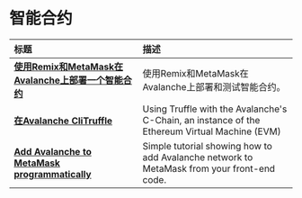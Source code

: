 # 智能合约

| 标题 | 描述 |
| :--- | :--- |
| [**使用Remix和MetaMask在Avalanche上部署一个智能合约**](deploy-a-smart-contract-on-avalanche-using-remix-and-metamask.md) | 使用Remix和MetaMask在Avalanche上部署和测试智能合约。 |
| [**在Avalanche CliTruffle**](using-truffle-with-the-avalanche-c-chain.md) | Using Truffle with the Avalanche's C-Chain, an instance of the Ethereum Virtual Machine \(EVM\) |
| [**Add Avalanche to MetaMask programmatically**](add-avalanche-to-metamask-programmatically.md) | Simple tutorial showing how to add Avalanche network to MetaMask from your front-end code.|

<!--stackedit_data:
eyJoaXN0b3J5IjpbLTE4OTI4MzE5NjQsMTI2MjMzODkzNl19
-->